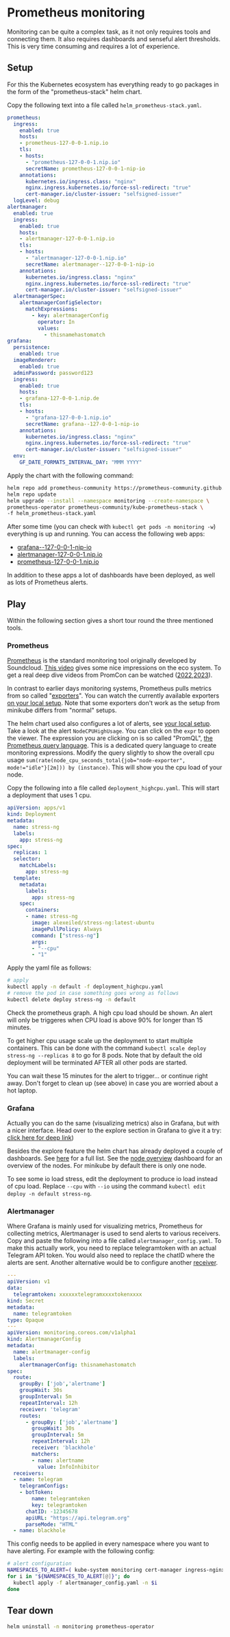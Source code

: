 # Prometheus monitoring

Monitoring can be quite a complex task, as it not only requires tools and connecting them. It also requires dashboards and senseful alert thresholds. This is very time consuming and requires a lot of experience.

## Setup

For this the Kubernetes ecosystem has everything ready to go packages in the form of the "prometheus-stack" helm chart.

Copy the following text into a file called `helm_prometheus-stack.yaml`.

```yaml
prometheus:
  ingress:
    enabled: true
    hosts:
    - prometheus-127-0-0-1.nip.io
    tls:
    - hosts:
      - "prometheus-127-0-0-1.nip.io"
      secretName: prometheus-127-0-0-1-nip-io
    annotations:
      kubernetes.io/ingress.class: "nginx"
      nginx.ingress.kubernetes.io/force-ssl-redirect: "true"
      cert-manager.io/cluster-issuer: "selfsigned-issuer"
  logLevel: debug
alertmanager:
  enabled: true
  ingress:
    enabled: true
    hosts:
    - alertmanager-127-0-0-1.nip.io
    tls:
    - hosts:
      - "alertmanager-127-0-0-1.nip.io"
      secretName: alertmanager--127-0-0-1-nip-io
    annotations:
      kubernetes.io/ingress.class: "nginx"
      nginx.ingress.kubernetes.io/force-ssl-redirect: "true"
      cert-manager.io/cluster-issuer: "selfsigned-issuer"
  alertmanagerSpec:
    alertmanagerConfigSelector:
      matchExpressions:
        - key: alertmanagerConfig
          operator: In
          values:
            - thisnamehastomatch
grafana:
  persistence:
    enabled: true
  imageRenderer:
    enabled: true
  adminPassword: password123
  ingress:
    enabled: true
    hosts:
    - grafana-127-0-0-1.nip.de
    tls:
    - hosts:
      - "grafana-127-0-0-1.nip.io"
      secretName: grafana--127-0-0-1-nip-io
    annotations:
      kubernetes.io/ingress.class: "nginx"
      nginx.ingress.kubernetes.io/force-ssl-redirect: "true"
      cert-manager.io/cluster-issuer: "selfsigned-issuer"
  env:
    GF_DATE_FORMATS_INTERVAL_DAY: "MMM YYYY"
```

Apply the chart with the following command:

```sh
helm repo add prometheus-community https://prometheus-community.github.io/helm-charts
helm repo update
helm upgrade --install --namespace monitoring --create-namespace \
prometheus-operator prometheus-community/kube-prometheus-stack \
-f helm_prometheus-stack.yaml
```

After some time (you can check with `kubectl get pods -n monitoring -w`) everything is up and running. You can access the following web apps:

* [grafana--127-0-0-1-nip-io](https://grafana--127-0-0-1-nip-io)
* [alertmanager-127-0-0-1.nip.io](https://alertmanager-127-0-0-1.nip.io)
* [prometheus-127-0-0-1.nip.io](https://prometheus-127-0-0-1.nip.io)

In addition to these apps a lot of dashboards have been deployed, as well as lots of Prometheus alerts.

## Play

Within the following section gives a short tour round the three mentioned tools.

### Prometheus

[Prometheus](https://prometheus.io/) is the standard monitoring tool originally developed by Soundcloud. [This video](https://www.youtube.com/watch?v=rT4fJNbfe14&t=12s) gives some nice impressions on the eco system. To get a real deep dive videos from PromCon can be watched ([2022](https://www.youtube.com/watch?v=2Wlza5jrS-U&list=PLoz-W_CUquUmVOjYTqWHX4CJ0jP61vif8),[2023](https://www.youtube.com/watch?v=QB09ztb14Pk&list=PLoz-W_CUquUnRmmz_BGgNfPNSKrazkzCR)).

In contrast to earlier days monitoring systems, Prometheus pulls metrics from so called "[exporters](https://prometheus.io/docs/instrumenting/exporters/)". You can watch the currently available exporters [on your local setup](https://prometheus-127-0-0-1.nip.io/targets?search=). Note that some exporters don't work as the setup from minikube differs from "normal" setups.

The helm chart used also configures a lot of alerts, see [your local setup](https://prometheus-127-0-0-1.nip.io/alerts?search=). Take a look at the alert `NodeCPUHighUsage`. You can click on the `expr` to open the viewer. The expression you are clicking on is so called "PromQL", [the Prometheus query language](https://prometheus.io/docs/prometheus/latest/querying/basics/). This is a dedicated query language to create monitoring expressions. Modify the query slightly to show the overall cpu usage `sum(rate(node_cpu_seconds_total{job="node-exporter", mode!="idle"}[2m])) by (instance)`. This will show you the cpu load of your node.

Copy the following into a file called `deployment_highcpu.yaml`. This will start a deployment that uses 1 cpu.

```yaml
apiVersion: apps/v1
kind: Deployment
metadata:
  name: stress-ng
  labels:
    app: stress-ng
spec:
  replicas: 1
  selector:
    matchLabels:
      app: stress-ng
  template:
    metadata:
      labels:
        app: stress-ng
    spec:
      containers:
      - name: stress-ng
        image: alexeiled/stress-ng:latest-ubuntu
        imagePullPolicy: Always
        command: ["stress-ng"]
        args:
        - "--cpu"
        - "1"
```

Apply the yaml file as follows:

```sh
# apply
kubectl apply -n default -f deployment_highcpu.yaml
# remove the pod in case something goes wrong as follows
kubectl delete deploy stress-ng -n default
```

Check the prometheus graph. A high cpu load should be shown. An alert will only be triggeres when CPU load is above 90% for longer than 15 minutes.

To get higher cpu usage scale up the deployment to start multiple containers. This can be done with the command `kubectl scale deploy stress-ng --replicas 8` to go for 8 pods. Note that by default the old deployment will be terminated AFTER all other pods are started.

You can wait these 15 minutes for the alert to trigger... or continue right away. Don't forget to clean up (see above) in case you are worried about a hot laptop.

### Grafana

Actually you can do the same (visualizing metrics) also in Grafana, but with a nicer interface. Head over to the explore section in Grafana to give it a try: [click here for deep link](https://grafana-127-0-0-1.nip.io/explore?schemaVersion=1&panes=%7B%22h9h%22:%7B%22datasource%22:%22prometheus%22,%22queries%22:%5B%7B%22refId%22:%22A%22,%22expr%22:%22sum%28rate%28node_cpu_seconds_total%7Bjob%3D%5C%22node-exporter%5C%22,%20mode%21%3D%5C%22idle%5C%22%7D%5B2m%5D%29%29%20by%20%28instance%29%22,%22range%22:true,%22instant%22:true,%22datasource%22:%7B%22type%22:%22prometheus%22,%22uid%22:%22prometheus%22%7D,%22editorMode%22:%22builder%22,%22legendFormat%22:%22__auto%22%7D%5D,%22range%22:%7B%22from%22:%22now-1h%22,%22to%22:%22now%22%7D%7D%7D&orgId=1))

Besides the explore feature the helm chart has already deployed a couple of dashboards. See [here](https://grafana-127-0-0-1.nip.io/dashboards) for a full list. See the [node overview](https://grafana-127-0-0-1.nip.io/d/adgj8llmso16od/node-exporter-nodes?orgId=1&refresh=30s) dashboard for an overview of the nodes. For minikube by default there is only one node.

To see some io load stress, edit the deployment to produce io load instead of cpu load. Replace `--cpu` with `--io` using the command `kubectl edit deploy -n default stress-ng`.

### Alertmanager

Where Grafana is mainly used for visualizing metrics, Prometheus for collecting metrics, Alertmanager is used to send alerts to various receivers. Copy and paste the following into a file called `alertmanager_config.yaml`. To make this actually work, you need to replace telegramtoken with an actual Telegram API token. You would also need to replace the chatID where the alerts are sent. Another alternative would be to configure another [receiver](https://prometheus.io/docs/alerting/latest/configuration/#email_config).

```yaml
---
apiVersion: v1
data:
  telegramtoken: xxxxxxtelegramxxxxtokenxxxx
kind: Secret
metadata:
  name: telegramtoken
type: Opaque
---
apiVersion: monitoring.coreos.com/v1alpha1
kind: AlertmanagerConfig
metadata:
  name: alertmanager-config
  labels:
    alertmanagerConfig: thisnamehastomatch
spec:
  route:
    groupBy: ['job','alertname']
    groupWait: 30s
    groupInterval: 5m
    repeatInterval: 12h
    receiver: 'telegram'
    routes:
      - groupBy: ['job','alertname']
        groupWait: 30s
        groupInterval: 5m
        repeatInterval: 12h
        receiver: 'blackhole'
        matchers:
        - name: alertname
          value: InfoInhibitor
  receivers:
  - name: telegram
    telegramConfigs:
    - botToken:
        name: telegramtoken
        key: telegramtoken
      chatID: -12345678
      apiURL: "https://api.telegram.org"
      parseMode: "HTML"
  - name: blackhole
```

This config needs to be applied in every namespace where you want to have alerting. For example with the following config:

```sh
# alert configuration
NAMESPACES_TO_ALERT=( kube-system monitoring cert-manager ingress-nginx )
for i in "${NAMESPACES_TO_ALERT[@]}"; do
  kubectl apply -f alertmanager_config.yaml -n $i
done
```

## Tear down

```sh
helm uninstall -n monitoring prometheus-operator
```
